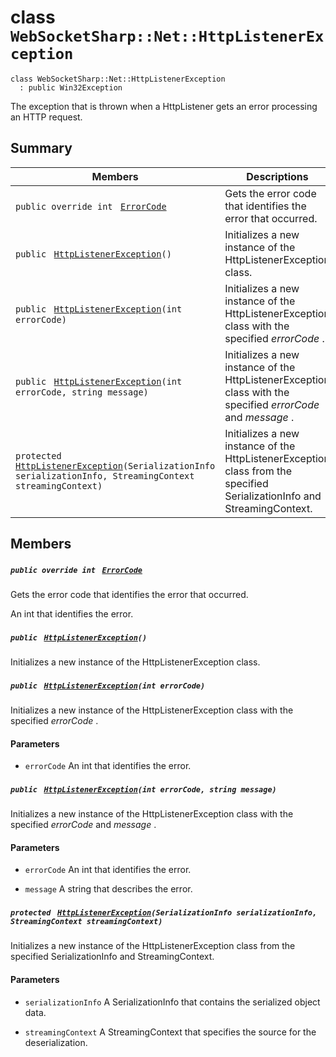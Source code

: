 # class `WebSocketSharp::Net::HttpListenerException` 

```
class WebSocketSharp::Net::HttpListenerException
  : public Win32Exception
```

The exception that is thrown when a HttpListener gets an error processing an HTTP request.

## Summary

 Members                                | Descriptions                                
----------------------------------------|---------------------------------------------
`public override int ` [`ErrorCode`](#class_web_socket_sharp_1_1_net_1_1_http_listener_exception_1abbbc717dde46b02e162defefd34101ae) | Gets the error code that identifies the error that occurred.
`public ` [`HttpListenerException`](#class_web_socket_sharp_1_1_net_1_1_http_listener_exception_1ad4a6bbe159375701b65e8368db40b9e3)`()` | Initializes a new instance of the HttpListenerException class.
`public ` [`HttpListenerException`](#class_web_socket_sharp_1_1_net_1_1_http_listener_exception_1a5a5354552ef501ac1c38b0f9547ac6f0)`(int errorCode)` | Initializes a new instance of the HttpListenerException class with the specified *errorCode* .
`public ` [`HttpListenerException`](#class_web_socket_sharp_1_1_net_1_1_http_listener_exception_1abd732423ec24215e04887f41e980a7a8)`(int errorCode, string message)` | Initializes a new instance of the HttpListenerException class with the specified *errorCode* and *message* .
`protected ` [`HttpListenerException`](#class_web_socket_sharp_1_1_net_1_1_http_listener_exception_1ad501f81ac71eb594663fa3a8a9149045)`(SerializationInfo serializationInfo, StreamingContext streamingContext)` | Initializes a new instance of the HttpListenerException class from the specified SerializationInfo and StreamingContext.

## Members

##### `public override int ` [`ErrorCode`](#class_web_socket_sharp_1_1_net_1_1_http_listener_exception_1abbbc717dde46b02e162defefd34101ae) 

Gets the error code that identifies the error that occurred.

An int that identifies the error.

##### `public ` [`HttpListenerException`](#class_web_socket_sharp_1_1_net_1_1_http_listener_exception_1ad4a6bbe159375701b65e8368db40b9e3)`()` 

Initializes a new instance of the HttpListenerException class.

##### `public ` [`HttpListenerException`](#class_web_socket_sharp_1_1_net_1_1_http_listener_exception_1a5a5354552ef501ac1c38b0f9547ac6f0)`(int errorCode)` 

Initializes a new instance of the HttpListenerException class with the specified *errorCode* .

#### Parameters
* `errorCode` An int that identifies the error.

##### `public ` [`HttpListenerException`](#class_web_socket_sharp_1_1_net_1_1_http_listener_exception_1abd732423ec24215e04887f41e980a7a8)`(int errorCode, string message)` 

Initializes a new instance of the HttpListenerException class with the specified *errorCode*  and *message* .

#### Parameters
* `errorCode` An int that identifies the error. 

* `message` A string that describes the error.

##### `protected ` [`HttpListenerException`](#class_web_socket_sharp_1_1_net_1_1_http_listener_exception_1ad501f81ac71eb594663fa3a8a9149045)`(SerializationInfo serializationInfo, StreamingContext streamingContext)` 

Initializes a new instance of the HttpListenerException class from the specified SerializationInfo and StreamingContext.

#### Parameters
* `serializationInfo` A SerializationInfo that contains the serialized object data. 

* `streamingContext` A StreamingContext that specifies the source for the deserialization.

